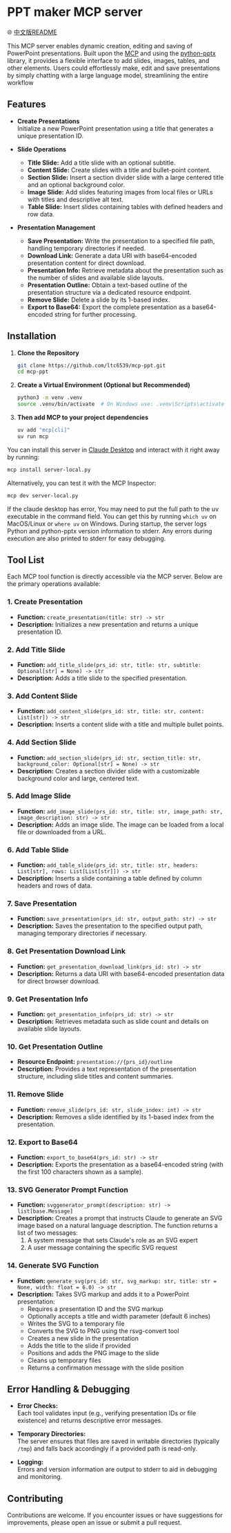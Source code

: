# PPT maker MCP server

🌐 [中文版README](README_zh.md)

This MCP server enables dynamic creation, editing and saving of PowerPoint presentations. Built upon the [MCP](https://github.com/modelcontextprotocol/python-sdk) and using the [python-pptx](https://python-pptx.readthedocs.io/en/latest/) library, it provides a flexible interface to add slides, images, tables, and other elements. Users could effortlessly make, edit and save presentations by simply chatting with a large language model, streamlining the entire workflow

## Features

- **Create Presentations**  
  Initialize a new PowerPoint presentation using a title that generates a unique presentation ID.

- **Slide Operations**  
  - **Title Slide:** Add a title slide with an optional subtitle.
  - **Content Slide:** Create slides with a title and bullet-point content.
  - **Section Slide:** Insert a section divider slide with a large centered title and an optional background color.
  - **Image Slide:** Add slides featuring images from local files or URLs with titles and descriptive alt text.
  - **Table Slide:** Insert slides containing tables with defined headers and row data.

- **Presentation Management**  
  - **Save Presentation:** Write the presentation to a specified file path, handling temporary directories if needed.
  - **Download Link:** Generate a data URI with base64-encoded presentation content for direct download.
  - **Presentation Info:** Retrieve metadata about the presentation such as the number of slides and available slide layouts.
  - **Presentation Outline:** Obtain a text-based outline of the presentation structure via a dedicated resource endpoint.
  - **Remove Slide:** Delete a slide by its 1-based index.
  - **Export to Base64:** Export the complete presentation as a base64-encoded string for further processing.

## Installation

1. **Clone the Repository**  
   ```bash
   git clone https://github.com/ltc6539/mcp-ppt.git
   cd mcp-ppt
   ```

2. **Create a Virtual Environment (Optional but Recommended)**
   ```bash
   python3 -m venv .venv
   source .venv/bin/activate  # On Windows use: .venv\Scripts\activate
   ```

3. **Then add MCP to your project dependencies**
   ```bash
   uv add "mcp[cli]"
   uv run mcp
   ```

You can install this server in [Claude Desktop](https://claude.ai/download) and interact with it right away by running:
```bash
mcp install server-local.py
```

Alternatively, you can test it with the MCP Inspector:
```bash
mcp dev server-local.py
```

If the claude desktop has error, You may need to put the full path to the uv executable in the command field. You can get this by running `which uv` on MacOS/Linux or `where uv` on Windows.
During startup, the server logs Python and python-pptx version information to stderr. Any errors during execution are also printed to stderr for easy debugging.

## Tool List

Each MCP tool function is directly accessible via the MCP server. Below are the primary operations available:

### 1. Create Presentation
- **Function:** `create_presentation(title: str) -> str`  
- **Description:** Initializes a new presentation and returns a unique presentation ID.
  
### 2. Add Title Slide
- **Function:** `add_title_slide(prs_id: str, title: str, subtitle: Optional[str] = None) -> str`  
- **Description:** Adds a title slide to the specified presentation.

### 3. Add Content Slide
- **Function:** `add_content_slide(prs_id: str, title: str, content: List[str]) -> str`  
- **Description:** Inserts a content slide with a title and multiple bullet points.

### 4. Add Section Slide
- **Function:** `add_section_slide(prs_id: str, section_title: str, background_color: Optional[str] = None) -> str`  
- **Description:** Creates a section divider slide with a customizable background color and large, centered text.

### 5. Add Image Slide
- **Function:** `add_image_slide(prs_id: str, title: str, image_path: str, image_description: str) -> str`  
- **Description:** Adds an image slide. The image can be loaded from a local file or downloaded from a URL.

### 6. Add Table Slide
- **Function:** `add_table_slide(prs_id: str, title: str, headers: List[str], rows: List[List[str]]) -> str`  
- **Description:** Inserts a slide containing a table defined by column headers and rows of data.

### 7. Save Presentation
- **Function:** `save_presentation(prs_id: str, output_path: str) -> str`  
- **Description:** Saves the presentation to the specified output path, managing temporary directories if necessary.

### 8. Get Presentation Download Link
- **Function:** `get_presentation_download_link(prs_id: str) -> str`  
- **Description:** Returns a data URI with base64-encoded presentation data for direct browser download.

### 9. Get Presentation Info
- **Function:** `get_presentation_info(prs_id: str) -> str`  
- **Description:** Retrieves metadata such as slide count and details on available slide layouts.

### 10. Get Presentation Outline
- **Resource Endpoint:** `presentation://{prs_id}/outline`  
- **Description:** Provides a text representation of the presentation structure, including slide titles and content summaries.

### 11. Remove Slide
- **Function:** `remove_slide(prs_id: str, slide_index: int) -> str`  
- **Description:** Removes a slide identified by its 1-based index from the presentation.

### 12. Export to Base64
- **Function:** `export_to_base64(prs_id: str) -> str`  
- **Description:** Exports the presentation as a base64-encoded string (with the first 100 characters shown as a sample).

### 13. SVG Generator Prompt Function
- **Function:** `svggenerator_prompt(description: str) -> list[base.Message]`
- **Description:** Creates a prompt that instructs Claude to generate an SVG image based on a natural language description. The function returns a list of two messages:
  1. A system message that sets Claude's role as an SVG expert
  2. A user message containing the specific SVG request

### 14. Generate SVG Function
- **Function:** `generate_svg(prs_id: str, svg_markup: str, title: str = None, width: float = 6.0) -> str`
- **Description:** Takes SVG markup and adds it to a PowerPoint presentation:
  - Requires a presentation ID and the SVG markup
  - Optionally accepts a title and width parameter (default 6 inches)
  - Writes the SVG to a temporary file
  - Converts the SVG to PNG using the rsvg-convert tool
  - Creates a new slide in the presentation
  - Adds the title to the slide if provided
  - Positions and adds the PNG image to the slide
  - Cleans up temporary files
  - Returns a confirmation message with the slide position

## Error Handling & Debugging

- **Error Checks:**  
  Each tool validates input (e.g., verifying presentation IDs or file existence) and returns descriptive error messages.
  
- **Temporary Directories:**  
  The server ensures that files are saved in writable directories (typically `/tmp`) and falls back accordingly if a provided path is read-only.

- **Logging:**  
  Errors and version information are output to stderr to aid in debugging and monitoring.

## Contributing

Contributions are welcome. If you encounter issues or have suggestions for improvements, please open an issue or submit a pull request.
